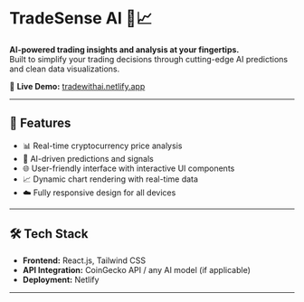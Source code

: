 # TradeSense AI 🧠📈

**AI-powered trading insights and analysis at your fingertips.**  
Built to simplify your trading decisions through cutting-edge AI predictions and clean data visualizations.

🔗 **Live Demo:** [tradewithai.netlify.app](https://tradewithai.netlify.app/)

---

## 🚀 Features

- 📊 Real-time cryptocurrency price analysis
- 🧠 AI-driven predictions and signals
- 🌐 User-friendly interface with interactive UI components
- 📈 Dynamic chart rendering with real-time data
- ☁️ Fully responsive design for all devices

---

## 🛠️ Tech Stack

- **Frontend:** React.js, Tailwind CSS
- **API Integration:** CoinGecko API / any AI model (if applicable)
- **Deployment:** Netlify

---




